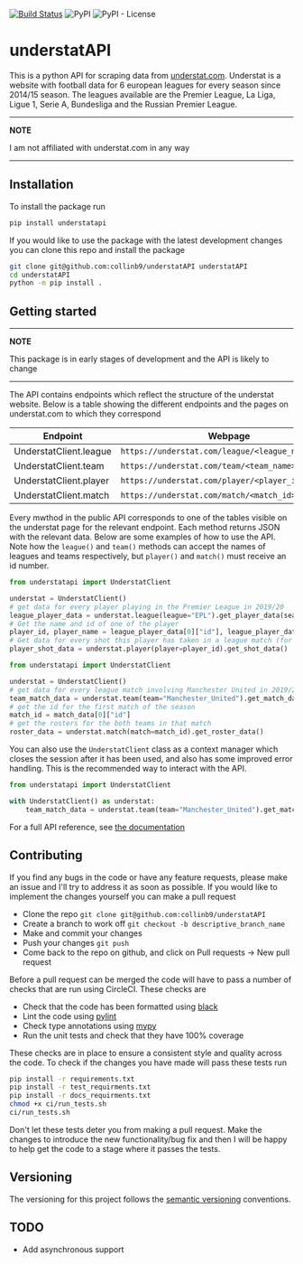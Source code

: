 [![Build Status](https://travis-ci.com/collinb9/understatAPI.svg?branch=master)](https://travis-ci.com/collinb9/understatAPI)
![PyPI](https://img.shields.io/pypi/v/understatapi)
![PyPI - License](https://img.shields.io/pypi/l/understatapi)

# understatAPI

This is a python API for scraping data from [understat.com](https://understat.com/). Understat is a website with football data for 6 european leagues for every season since 2014/15 season. The leagues available are the Premier League, La Liga, Ligue 1, Serie A, Bundesliga and the Russian Premier League.

---

**NOTE**

I am not affiliated with understat.com in any way

---

## Installation

To install the package run

```bash
pip install understatapi
```

If you would like to use the package with the latest development changes you can clone this repo and install the package

```bash
git clone git@github.com:collinb9/understatAPI understatAPI
cd understatAPI
python -m pip install .
```
## Getting started

---

**NOTE**

This package is in early stages of development and the API is likely to change

---

The API contains endpoints which reflect the structure of the understat website. Below is a table showing the different endpoints and the pages on understat.com to which they correspond

| Endpoint               | Webpage                                           |
| ---------------------- | ------------------------------------------------- |
| UnderstatClient.league | `https://understat.com/league/<league_name>`      |
| UnderstatClient.team   | `https://understat.com/team/<team_name>/<season>` |
| UnderstatClient.player | `https://understat.com/player/<player_id>`        |
| UnderstatClient.match  | `https://understat.com/match/<match_id>`          |

Every mwthod in the public API corresponds to one of the tables visible on the understat page for the relevant endpoint.
Each method returns JSON with the relevant data. Below are some examples of how to use the API. Note how the `league()` and `team()` methods can accept the names of leagues and teams respectively, but `player()` and `match()` must receive an id number.

```python
from understatapi import UnderstatClient

understat = UnderstatClient()
# get data for every player playing in the Premier League in 2019/20
league_player_data = understat.league(league="EPL").get_player_data(season="2019")
# Get the name and id of one of the player
player_id, player_name = league_player_data[0]["id"], league_player_data[0]["player_name"]
# Get data for every shot this player has taken in a league match (for all seasons)
player_shot_data = understat.player(player=player_id).get_shot_data()
```

```python
from understatapi import UnderstatClient

understat = UnderstatClient()
# get data for every league match involving Manchester United in 2019/20
team_match_data = understat.team(team="Manchester_United").get_match_data(season="2019")
# get the id for the first match of the season
match_id = match_data[0]["id"]
# get the rosters for the both teams in that match
roster_data = understat.match(match=match_id).get_roster_data()
```

You can also use the `UnderstatClient` class as a context manager which closes the session after it has been used, and also has some improved error handling. This is the recommended way to interact with the API.

```python
from understatapi import UnderstatClient

with UnderstatClient() as understat:
    team_match_data = understat.team(team="Manchester_United").get_match_data(season="2019")
```

For a full API reference, see [the documentation](https://collinb9.github.io/understatAPI/)

## Contributing

If you find any bugs in the code or have any feature requests, please make an issue and I'll try to address it as soon as possible. If you would like to implement the changes yourself you can make a pull request

- Clone the repo `git clone git@github.com:collinb9/understatAPI`
- Create a branch to work off `git checkout -b descriptive_branch_name`
- Make and commit your changes
- Push your changes `git push`
- Come back to the repo on github, and click on Pull requests -> New pull request

Before a pull request can be merged the code will have to pass a number of checks that are run using CircleCI. These checks are

- Check that the code has been formatted using [black](https://github.com/psf/black)
- Lint the code using [pylint](https://github.com/PyCQA/pylint)
- Check type annotations using [mypy](https://github.com/python/mypy)
- Run the unit tests and check that they have 100% coverage

These checks are in place to ensure a consistent style and quality across the code. To check if the changes you have made will pass these tests run

```bash
pip install -r requirements.txt
pip install -r test_requirments.txt
pip install -r docs_requirments.txt
chmod +x ci/run_tests.sh
ci/run_tests.sh
```

Don't let these tests deter you from making a pull request. Make the changes to introduce the new functionality/bug fix and then I will be happy to help get the code to a stage where it passes the tests.

## Versioning

The versioning for this project follows the [semantic versioning](https://semver.org/) conventions.

## TODO

- Add asynchronous support
